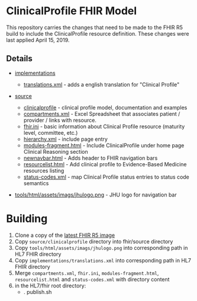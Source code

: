 # ClinicalProfile FHIR Model

This repository carries the changes that need to be made to the FHIR R5 build to include the ClinicalProfile resource 
definition.  These changes were last applied April 15, 2019.

## Details
* [implementations](implementations)
  * [translations.xml](implementations/translations.xml) - adds a english translation for "Clinical Profile"
  
* [source](source)
  * [clinicalprofile](source/clinicalprofile) - clinical profile model, documentation and examples
  * [compartments.xml](source/compartments.xml) - Excel Spreadsheet that associates patient / provider / links with resource.  
  * [fhir.ini](source/fhir.ini) - basic information about Clinical Profile resource (maturity level, committee, etc.)
  * [hierarchy.xml](source/hierarchy.xml) - include page entry
  * [modules-fragment.html](source/modules-fragment.html) - Include ClinicalProfile under home page Clinical Reasoning section
  * [newnavbar.html](source/newnavbar.html) - Adds header to FHIR navigation bars
  * [resourcelist.html](source/resourcelist.html) - Add clinical profile to Evidence-Based Medicine resources listing
  * [status-codes.xml](source/status-codes.xml) - map Clinical Profile status entries to status code semantics
  
* [tools/html/assets/imags/jhulogo.png](tools/html/assets/imags/jhulogo.png) - JHU logo for navigation bar
  
 
 # Building
 1) Clone a copy of the [latest FHIR R5 image](https://github.com/HL7/fhir)
 2) Copy `source/clinicalprofile` directory into fhir/source directory
 3) Copy `tools/html/assets/imags/jhulogo.png` into corresponding path in HL7 FHIR directory
 4) Copy `implementations/translations.xml` into corresponding path in HL7 FHIR directory
 3) Merge `compartments.xml`, `fhir.ini`, `modules-fragment.html`, `resourcelist.html` and `status-codes.xml` with directory content
 4) in the HL7/fhir root directory:
    * . publish.sh
 
